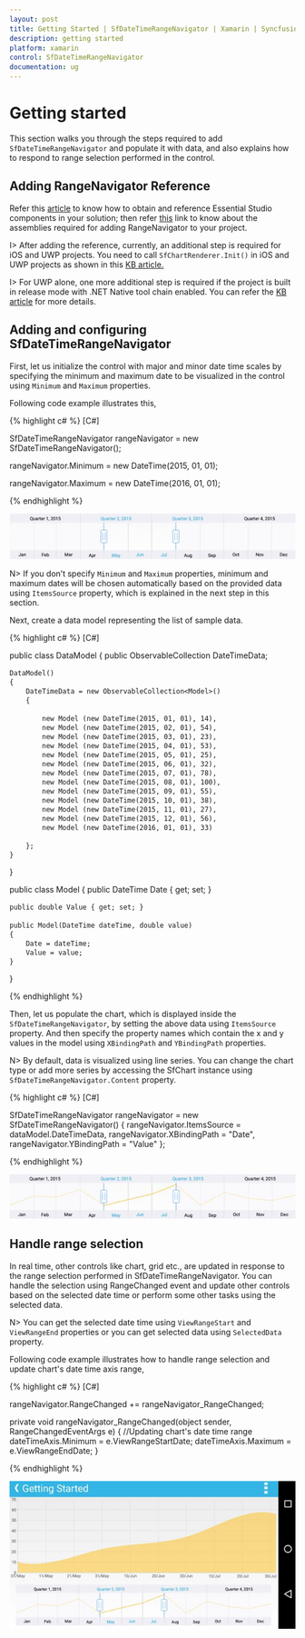 ```yaml
---
layout: post
title: Getting Started | SfDateTimeRangeNavigator | Xamarin | Syncfusion
description: getting started
platform: xamarin
control: SfDateTimeRangeNavigator
documentation: ug
---
```


# Getting started

This section walks you through the steps required to add `SfDateTimeRangeNavigator` and populate it with data, and also explains how to respond to range selection performed in the control. 

## Adding RangeNavigator Reference

Refer this [article](https://help.syncfusion.com/xamarin/introduction/download-and-installation) to know how to obtain and reference Essential Studio components in your solution; then refer [this](https://help.syncfusion.com/xamarin/introduction/control-dependencies#sfdatetimerangenavigator) link to know about the assemblies required for adding RangeNavigator to your project.

I> After adding the reference, currently, an additional step is required for iOS and UWP projects. You need to call `SfChartRenderer.Init()` in iOS and UWP projects as shown in this [KB article.](https://www.syncfusion.com/kb/7977)

I> For UWP alone, one more additional step is required if the project is built in release mode with .NET Native tool chain enabled. You can refer the [KB article](https://www.syncfusion.com/kb/7944) for more details.
 
## Adding and configuring SfDateTimeRangeNavigator 

First, let us initialize the control with major and minor date time scales by specifying the minimum and maximum date to be visualized in the control using `Minimum` and `Maximum` properties.

Following code example illustrates this,

{% highlight c# %}
[C#]

SfDateTimeRangeNavigator rangeNavigator = new SfDateTimeRangeNavigator();

rangeNavigator.Minimum = new DateTime(2015, 01, 01);

rangeNavigator.Maximum = new DateTime(2016, 01, 01);

{% endhighlight %}

![](gettingstarted_images/gettingstarted_img1.jpeg)

N> If you don’t specify `Minimum` and `Maximum` properties, minimum and maximum dates will be chosen automatically based on the provided data using `ItemsSource` property, which is explained in the next step in this section.

Next, create a data model representing the list of sample data.

{% highlight c# %}
[C#]

public class DataModel
{
	public ObservableCollection<Model> DateTimeData;
	
	DataModel()
	{ 		
		DateTimeData = new ObservableCollection<Model>()
		{ 
			
			new Model (new DateTime(2015, 01, 01), 14), 
			new Model (new DateTime(2015, 02, 01), 54), 
			new Model (new DateTime(2015, 03, 01), 23), 
			new Model (new DateTime(2015, 04, 01), 53), 
			new Model (new DateTime(2015, 05, 01), 25), 
			new Model (new DateTime(2015, 06, 01), 32), 
			new Model (new DateTime(2015, 07, 01), 78), 
			new Model (new DateTime(2015, 08, 01), 100), 
			new Model (new DateTime(2015, 09, 01), 55), 
			new Model (new DateTime(2015, 10, 01), 38), 
			new Model (new DateTime(2015, 11, 01), 27), 
			new Model (new DateTime(2015, 12, 01), 56), 
			new Model (new DateTime(2016, 01, 01), 33) 
			
		}; 
	} 
} 

public class Model 
{ 
	public DateTime Date { get; set; } 
	
	public double Value { get; set; } 
	
	public Model(DateTime dateTime, double value) 
	{ 
		Date = dateTime;
		Value = value; 
	} 
} 

{% endhighlight %}

Then, let us populate the chart, which is displayed inside the `SfDateTimeRangeNavigator`, by setting the above data using `ItemsSource` property. And then specify the property names which contain the x and y values in the model using `XBindingPath` and `YBindingPath` properties.

N> By default, data is visualized using line series. You can change the chart type or add more series by accessing the SfChart instance using `SfDateTimeRangeNavigator.Content` property. 

{% highlight c# %}
[C#]

SfDateTimeRangeNavigator rangeNavigator = new SfDateTimeRangeNavigator() 
{ 
	rangeNavigator.ItemsSource = dataModel.DateTimeData, 
	rangeNavigator.XBindingPath = "Date", 
	rangeNavigator.YBindingPath = "Value" 
};  

{% endhighlight %}

![](gettingstarted_images/gettingstarted_img2.jpeg)

## Handle range selection

In real time, other controls like chart, grid etc., are updated in response to the range selection performed in SfDateTimeRangeNavigator. You can handle the selection using RangeChanged event and update other controls based on the selected date time or perform some other tasks using the selected data.

N> You can get the selected date time using `ViewRangeStart` and `ViewRangeEnd` properties or you can get selected data using `SelectedData` property.

Following code example illustrates how to handle range selection and update chart's date time axis range,

{% highlight c# %}
[C#]

rangeNavigator.RangeChanged += rangeNavigator_RangeChanged;  


private void rangeNavigator_RangeChanged(object sender, RangeChangedEventArgs e) 
{ 
	//Updating chart's date time range 
	dateTimeAxis.Minimum = e.ViewRangeStartDate; 
	dateTimeAxis.Maximum = e.ViewRangeEndDate; 
}  

{% endhighlight %}

![](gettingstarted_images/gettingstarted_img3.jpeg)